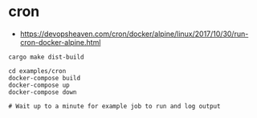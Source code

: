 # cron

- <https://devopsheaven.com/cron/docker/alpine/linux/2017/10/30/run-cron-docker-alpine.html>

```shell
cargo make dist-build

cd examples/cron
docker-compose build
docker-compose up
docker-compose down

# Wait up to a minute for example job to run and log output
```
